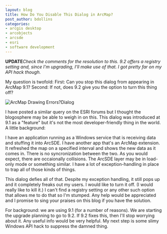 ```yaml
---
layout: blog
title: How Do You Disable This Dialog in ArcMap?
post_author: bdollins
categories:
- arcgis desktop
- arcobjects
- arcsde
- esri
- software development
---
```


<strong>**UPDATE**</strong><em>Check the comments for the resolution to this. 9.2 offers a registry setting and, since I'm upgrading, I'll make use of that. I got pretty far on my API hack though.</em>

My question is twofold: First: Can you stop this dialog from appearing in ArcMap 9.1? Second: If not, does 9.2 give you the option to turn this thing off?

<img alt="ArcMap Drawing Errors?Dialog" src="http://geobabble.files.wordpress.com/2007/02/arcmap_draw_error.JPG" />

I have posted a similar query on the ESRI forums but I thought the blogosphere may be able to weigh in on this. This dialog was introduced at 9.1 as a "feature" but it's not the most developer-friendly thing in the world. A little background:

I have an application running as a Windows service that is receiving data and stuffing it into ArcSDE. I have another app that's an ArcMap extension. It refreshed the map on a specified interval and shows the new data as it comes in. There is no syncronization between the two. As you would expect, there are occaionally collisions. The ArcSDE layer may be in load-only mode or something similar. I have a lot of exception-handling in place to trap all of those kinds of things.

This dialog defies all of that. Despite my exception handling, it still pops up and it completely freaks out my users. I would like to turn it off. (I would really like to kill it.) I can't find a registry setting or any other such option that allows me to do that so I'm stumped. Any help would be appreciated and I promise to sing your praises on this blog if you have the solution.

For background: we are using 9.1 (for a number of reasons). We are starting the upgrade planning to go to 9.2. If 9.2 fixes this, then I'll stop worrying about it. Any useful info would be very helpful. My next step is some slimy Windows API hack to suppress the damned thing.
